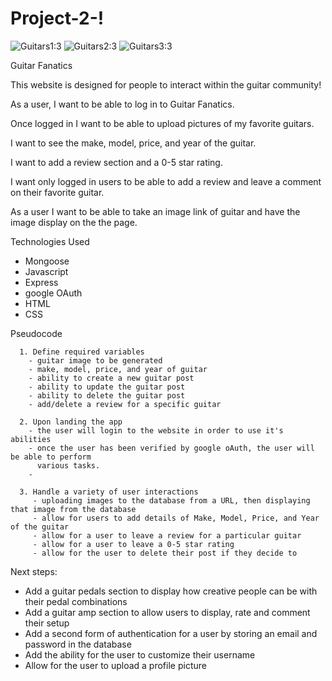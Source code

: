 # Project-2-!
![Guitars1:3](https://github.com/chasehils/Project-2-/assets/128996101/7a92b5d7-3576-44e2-818f-248affa3f3c5)
![Guitars2:3](https://github.com/chasehils/Project-2-/assets/128996101/86a623e6-47fe-44fd-8c43-810d81cd49ed)
![Guitars3:3](https://github.com/chasehils/Project-2-/assets/128996101/fd835d45-a95f-442e-9a8e-749061fec0a2)

Guitar Fanatics

This website is designed for people to interact within the guitar community!

As a user, I want to be able to log in to Guitar Fanatics. 

Once logged in I want to be able to upload pictures of my favorite guitars. 

I want to see the make, model, price, and year of the guitar. 

I want to add a review section and a 0-5 star rating. 

I want only logged in users to be able to add a review and leave a comment on their favorite guitar. 

As a user I want to be able to take an image link of guitar and have the image display on the the page. 


Technologies Used
- Mongoose
- Javascript
- Express
- google OAuth
- HTML
- CSS

Pseudocode 

      1. Define required variables
        - guitar image to be generated
        - make, model, price, and year of guitar
        - ability to create a new guitar post
        - ability to update the guitar post
        - ability to delete the guitar post
        - add/delete a review for a specific guitar

      2. Upon landing the app
        - the user will login to the website in order to use it's abilities 
        - once the user has been verified by google oAuth, the user will be able to perform 
          various tasks.
        -

      3. Handle a variety of user interactions
         - uploading images to the database from a URL, then displaying that image from the database
         - allow for users to add details of Make, Model, Price, and Year of the guitar
         - allow for a user to leave a review for a particular guitar
         - allow for a user to leave a 0-5 star rating
         - allow for the user to delete their post if they decide to

Next steps:
 - Add a guitar pedals section to display how creative people can be with their pedal combinations 
 - Add a guitar amp section to allow users to display, rate and comment their setup
 - Add a second form of authentication for a user by storing an email and password in the database
 - Add the ability for the user to customize their username
 - Allow for the user to upload a profile picture 

